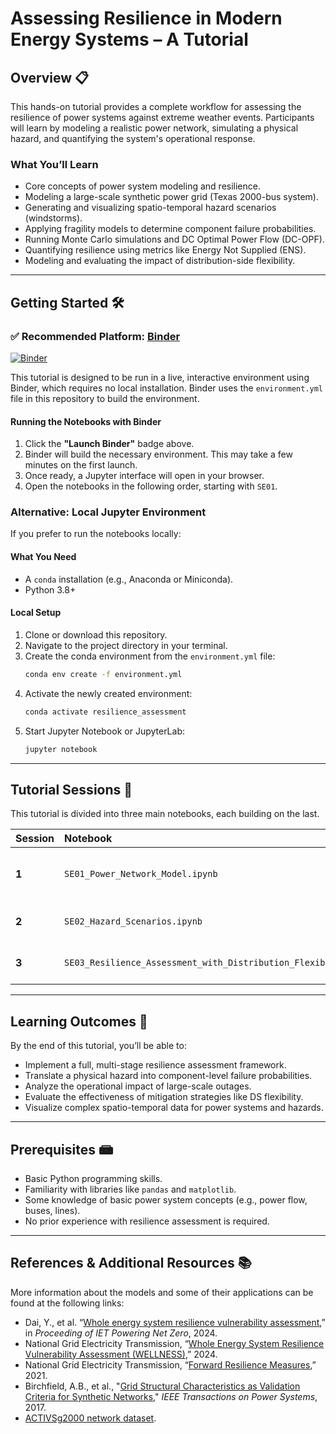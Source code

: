 # Assessing Resilience in Modern Energy Systems – A Tutorial

## Overview 📋

This hands-on tutorial provides a complete workflow for assessing the resilience of power systems against extreme weather events. Participants will learn by modeling a realistic power network, simulating a physical hazard, and quantifying the system's operational response.

### What You’ll Learn

* Core concepts of power system modeling and resilience.
* Modeling a large-scale synthetic power grid (Texas 2000-bus system).
* Generating and visualizing spatio-temporal hazard scenarios (windstorms).
* Applying fragility models to determine component failure probabilities.
* Running Monte Carlo simulations and DC Optimal Power Flow (DC-OPF).
* Quantifying resilience using metrics like Energy Not Supplied (ENS).
* Modeling and evaluating the impact of distribution-side flexibility.

---

## Getting Started 🛠️

### ✅ Recommended Platform: [Binder](https://mybinder.org/)

[![Binder](https://mybinder.org/badge_logo.svg)](https://mybinder.org/v2/gh/YitianDai/PowerTech2025-Tutorial.git/master)

This tutorial is designed to be run in a live, interactive environment using Binder, which requires no local installation. Binder uses the `environment.yml` file in this repository to build the environment.

#### Running the Notebooks with Binder

1.  Click the **"Launch Binder"** badge above.
2.  Binder will build the necessary environment. This may take a few minutes on the first launch.
3.  Once ready, a Jupyter interface will open in your browser.
4.  Open the notebooks in the following order, starting with `SE01`.

### Alternative: Local Jupyter Environment

If you prefer to run the notebooks locally:

#### What You Need
* A `conda` installation (e.g., Anaconda or Miniconda).
* Python 3.8+

#### Local Setup
1.  Clone or download this repository.
2.  Navigate to the project directory in your terminal.
3.  Create the conda environment from the `environment.yml` file:
    ```bash
    conda env create -f environment.yml
    ```
4.  Activate the newly created environment:
    ```bash
    conda activate resilience_assessment
    ```
5.  Start Jupyter Notebook or JupyterLab:
    ```bash
    jupyter notebook
    ```

---

## Tutorial Sessions 🧠

This tutorial is divided into three main notebooks, each building on the last.

| Session | Notebook                                                    | Topic                                     |
| :------ | :---------------------------------------------------------- | :---------------------------------------- |
| **1** | `SE01_Power_Network_Model.ipynb`                            | Power System Modeling & Analysis          |
| **2** | `SE02_Hazard_Scenarios.ipynb`                               | Hazard Modeling & Vulnerability           |
| **3** | `SE03_Resilience_Assessment_with_Distribution_Flexibility.ipynb` | Resilience Quantification & Mitigation    |

---

## Learning Outcomes 🎯

By the end of this tutorial, you’ll be able to:

* Implement a full, multi-stage resilience assessment framework.
* Translate a physical hazard into component-level failure probabilities.
* Analyze the operational impact of large-scale outages.
* Evaluate the effectiveness of mitigation strategies like DS flexibility.
* Visualize complex spatio-temporal data for power systems and hazards.

---

## Prerequisites 📾

* Basic Python programming skills.
* Familiarity with libraries like `pandas` and `matplotlib`.
* Some knowledge of basic power system concepts (e.g., power flow, buses, lines).
* No prior experience with resilience assessment is required.

---

## References & Additional Resources 📚

More information about the models and some of their applications can be found at the following links:

* Dai, Y., et al. “[Whole energy system resilience vulnerability assessment](https://ieeexplore.ieee.org/document/10936044),” in *Proceeding of IET Powering Net Zero*, 2024.
* National Grid Electricity Transmission, “[Whole Energy System Resilience Vulnerability Assessment (WELLNESS)](https://smarter.energynetworks.org/projects/nget-whole-energy-system-resilience-vulnerability-assessment-sifiesrr-rd2_alpha/),” 2024.
* National Grid Electricity Transmission, “[Forward Resilience Measures](https://smarter.energynetworks.org/projects/nia_ngt0049/),” 2021.
* Birchfield, A.B., et al., "[Grid Structural Characteristics as Validation Criteria for Synthetic Networks](https://ieeexplore.ieee.org/document/7725528)," *IEEE Transactions on Power Systems*, 2017.
* [ACTIVSg2000 network dataset](https://electricgrids.engr.tamu.edu/electric-grid-test-cases/activsg2000/).